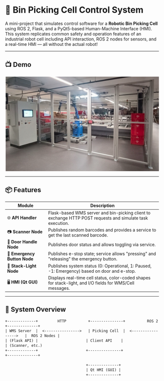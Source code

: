 # 🤖 Bin Picking Cell Control System

A mini-project that simulates control software for a **Robotic Bin Picking Cell** using ROS 2, Flask, and a PyQt5-based Human-Machine Interface (HMI). This system replicates common safety and operation features of an industrial robot cell including API interaction, ROS 2 nodes for sensors, and a real-time HMI — all without the actual robot!

---

## 📺 Demo

[![Watch the Video](https://github.com/AnasShahzad1996/BinPickingCellControl/blob/main/media/image.png)](https://github.com/AnasShahzad1996/BinPickingCellControl/blob/main/media/demo.mp4)

---

## 📦 Features

| Module | Description |
|--------|-------------|
| 🌐 **API Handler** | Flask-based WMS server and bin-picking client to exchange HTTP POST requests and simulate task execution. |
| 📷 **Scanner Node** | Publishes random barcodes and provides a service to get the last scanned barcode. |
| 🚪 **Door Handle Node** | Publishes door status and allows toggling via service. |
| 🛑 **Emergency Button Node** | Publishes e-stop state; service allows "pressing" and "releasing" the emergency button. |
| 🚦 **Stack-Light Node** | Publishes system status (0: Operational, 1: Paused, -1: Emergency) based on door and e-stop. |
| 🖥 **HMI (Qt GUI)** | Displays real-time cell status, color-coded shapes for stack-light, and I/O fields for WMS/Cell messages. |

---

## 🧠 System Overview

```text
+-------------+         HTTP          +---------------+          ROS 2          +--------------+
| WMS Server  |  <---------------->   | Picking Cell  |  <----------------->   |  ROS 2 Nodes |
| (Flask API) |                      | Client API    |                         | (Scanner, etc.)
+-------------+                      +---------------+                         +--------------+

                                     +--------------+
                                     | Qt HMI (GUI) |
                                     +--------------+

